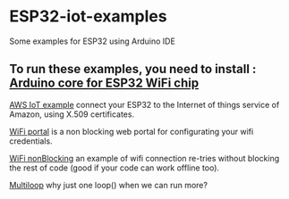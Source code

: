 # ESP32-iot-examples
Some examples for ESP32 using Arduino IDE

## To run these examples, you need to install : [Arduino core for ESP32 WiFi chip](https://github.com/espressif/arduino-esp32)

[AWS IoT example](https://github.com/copercini/esp32-iot-examples/tree/master/ESP32_aws_iot) connect your ESP32 to the Internet of things service of Amazon, using X.509 certificates.

[WiFi portal](https://github.com/copercini/esp32-iot-examples/blob/master/WiFi_portal/WiFi_portal.ino) is a non blocking web portal for configurating your wifi credentials.

[WiFi nonBlocking](https://github.com/copercini/esp32-iot-examples/blob/master/WiFi_nonBlocking/WiFi_nonBlocking.ino) an example of  wifi connection re-tries without blocking the rest of code (good if your code can work offline too).

[Multiloop](https://github.com/copercini/esp32-iot-examples/blob/master/multiloop/multiloop.ino) why just one loop() when we can run more?
